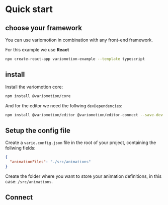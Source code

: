 # Quick start

## choose your framework

You can use variomotion in combination with any front-end framework.

For this example we use **React**

```bash
npx create-react-app variomotion-example --template typescript
```

## install

Install the variomotion core:

```bash
npm install @variomotion/core
```

And for the editor we need the follwing `devDependencies`:

```bash
npm install @variomotion/editor @variomotion/editor-connect --save-dev
```

## Setup the config file

Create a `vario.config.json` file in the root of your project, containing the follwing fields:

```json
{
  "animationFiles": "./src/animations"
}
```

Create the folder where you want to store your animation definitions, in this case: `/src/animations`.

## Connect
